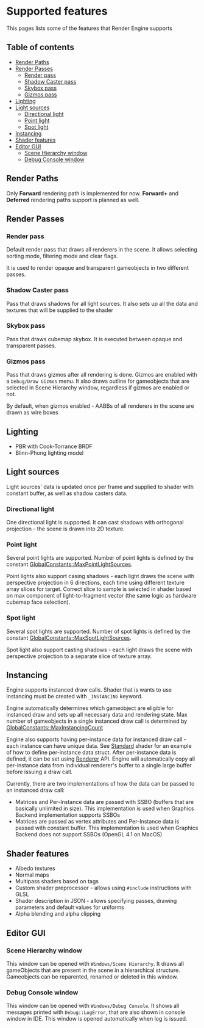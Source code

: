 # Supported features

This pages lists some of the features that Render Engine supports

## Table of contents

* [Render Paths](#render-paths)
* [Render Passes](#render-passes)
  * [Render pass](#render-pass)
  * [Shadow Caster pass](#shadow-caster-pass)
  * [Skybox pass](#skybox-pass)
  * [Gizmos pass](#gizmos-pass)
* [Lighting](#lighting)
* [Light sources](#light-sources)
  * [Directional light](#directional-light)
  * [Point light](#point-light)
  * [Spot light](#spot-light)
* [Instancing](#instancing)
* [Shader features](#shader-features)
* [Editor GUI](#editor-gui)
  * [Scene Hierarchy window](#scene-hierarchy-window)
  * [Debug Console window](#debug-console-window)

## Render Paths
Only **Forward** rendering path is implemented for now. **Forward+** and **Deferred** rendering paths support is planned as well.

## Render Passes

### Render pass

Default render pass that draws all renderers in the scene. It allows selecting sorting mode, filtering mode and clear flags.

It is used to render opaque and transparent gameobjects in two different passes.

### Shadow Caster pass

Pass that draws shadows for all light sources. It also sets up all the data and textures that will be supplied to the shader

### Skybox pass

Pass that draws cubemap skybox. It is executed between opaque and transparent passes.

### Gizmos pass

Pass that draws gizmos after all rendering is done. Gizmos are enabled with a `Debug/Draw Gizmos` menu.
It also draws outline for gameobjects that are selected in Scene Hierarchy window, regardless if gizmos are enabled or not.

By default, when gizmos enabled - AABBs of all renderers in the scene are drawn as wire boxes

## Lighting
* PBR with Cook-Torrance BRDF
* Blinn-Phong lighting model

## Light sources

Light sources' data is updated once per frame and supplied to shader with constant buffer,
as well as shadow casters data.

### Directional light

One directional light is supported. It can cast shadows with orthogonal projection - the scene is drawn into 2D texture.

### Point light

Several point lights are supported. Number of point lights is defined by the constant [GlobalConstants::MaxPointLightSources](../core/global_constants.h).

Point lights also support casing shadows - each light draws the scene with perspective projection in 6 directions, each time using different texture array slices for target.
Correct slice to sample is selected in shader based on max component of light-to-fragment vector (the same logic as hardware cubemap face selection).

### Spot light

Several spot lights are supported. Number of spot lights is defined by the constant [GlobalConstants::MaxSpotLightSources](../core/global_constants.h).

Spot light also support casting shadows - each light draws the scene with perspective projection to a separate slice of texture array.

## Instancing

Engine supports instanced draw calls. Shader that is wants to use instancing must be created with `_INSTANCING` keyword.

Engine automatically determines which gameobject are eligible for instanced draw and sets up all necessary data and rendering state.
Max number of gameobjects in a single instanced draw call is determined by [GlobalConstants::MaxInstancingCount](../core/global_constants.h)

Engine also supports having per-instance data for instanced draw call - each instance can have unique data. 
See [Standard](../resources/shaders/standard/standard_shared.cg) shader for an example of how to define per-instance data struct. 
After per-instance data is defined, it can be set using [Renderer](../core/renderer/renderer.h) API.
Engine will automatically copy all per-instance data from individual renderer's buffer to a single large buffer before issuing a draw call.

Currently, there are two implementations of how the data can be passed to an instanced draw call:
* Matrices and Per-Instance data are passed with SSBO (buffers that are basically unlimited in size). This implementation is used when Graphics Backend implementation supports SSBOs
* Matrices are passed as vertex attributes and Per-Instance data is passed with constant buffer. This implementation is used when Graphics Backend does not support SSBOs (OpenGL 4.1 on MacOS)

## Shader features
* Albedo textures
* Normal maps
* Multipass shaders based on tags
* Custom shader preprocessor - allows using `#include` instructions with GLSL
* Shader description in JSON - allows specifying passes, drawing parameters and default values for uniforms
* Alpha blending and alpha clipping

## Editor GUI

### Scene Hierarchy window

This window can be opened with `Windows/Scene Hierarchy`. It draws all gameObjects that are present in the scene in a hierarchical structure. Gameobjects can be reparented, renamed or deleted in this window.

### Debug Console window

This window can be opened with `Windows/Debug Console`. It shows all messages printed with `Debug::LogError`, that are also shown in console window in IDE. 
This window is opened automatically when log is issued.
